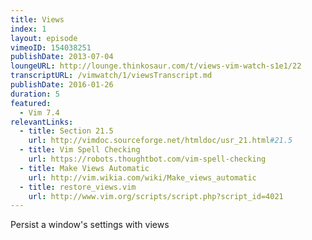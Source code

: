 ```yaml
---
title: Views
index: 1
layout: episode
vimeoID: 154038251
publishDate: 2013-07-04
loungeURL: http://lounge.thinkosaur.com/t/views-vim-watch-s1e1/22
transcriptURL: /vimwatch/1/viewsTranscript.md
publishDate: 2016-01-26
duration: 5
featured:
  - Vim 7.4
relevantLinks:
  - title: Section 21.5
    url: http://vimdoc.sourceforge.net/htmldoc/usr_21.html#21.5
  - title: Vim Spell Checking
    url: https://robots.thoughtbot.com/vim-spell-checking
  - title: Make Views Automatic
    url: http://vim.wikia.com/wiki/Make_views_automatic
  - title: restore_views.vim
    url: http://www.vim.org/scripts/script.php?script_id=4021
---
```

Persist a window's settings with views
